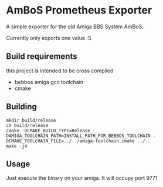 # AmBoS Prometheus Exporter

A simple exporter for the old Amiga BBS System AmBoS.

Currently only exports one value :S

## Build requirements

this project is intended to be cross compiled

- bebbos amiga gcc toolchain
- cmake

## Building

```
mkdir build/release
cd build/release
cmake -DCMAKE_BUILD_TYPE=Release -DAMIGA_TOOLCHAIN_PATH=INSTALL_PATH_FOR_BEBBOS_TOOLCHAIN -DCMAKE_TOOLCHAIN_FILE=../../amiga-toolchain.cmake ../..
make -j4
```

## Usage

Just execute the binary on your amiga. It will occupy port 9771

